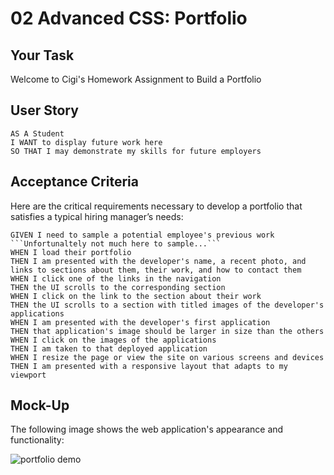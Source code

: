 # 02 Advanced CSS: Portfolio

## Your Task

Welcome to Cigi's Homework Assignment to Build a Portfolio


## User Story

```
AS A Student
I WANT to display future work here
SO THAT I may demonstrate my skills for future employers 
```


## Acceptance Criteria

Here are the critical requirements necessary to develop a portfolio that satisfies a typical hiring manager’s needs:

```
GIVEN I need to sample a potential employee's previous work ```Unfortunaltely not much here to sample...```
WHEN I load their portfolio
THEN I am presented with the developer's name, a recent photo, and links to sections about them, their work, and how to contact them
WHEN I click one of the links in the navigation
THEN the UI scrolls to the corresponding section
WHEN I click on the link to the section about their work
THEN the UI scrolls to a section with titled images of the developer's applications
WHEN I am presented with the developer's first application
THEN that application's image should be larger in size than the others
WHEN I click on the images of the applications
THEN I am taken to that deployed application
WHEN I resize the page or view the site on various screens and devices
THEN I am presented with a responsive layout that adapts to my viewport 
```


## Mock-Up

The following image shows the web application's appearance and functionality:

![portfolio demo](../images/02-homework-demo.jpg)


